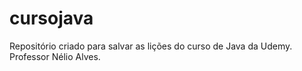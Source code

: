 # cursojava
Repositório criado para salvar as lições do curso de Java da Udemy. Professor Nélio Alves.

